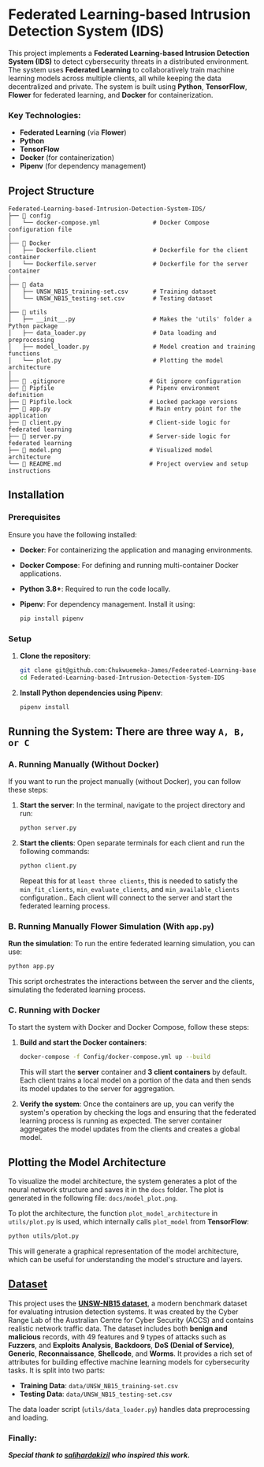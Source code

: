 # Federated Learning-based Intrusion Detection System (IDS)

This project implements a **Federated Learning-based Intrusion Detection System (IDS)** to detect cybersecurity threats in a distributed environment. The system uses **Federated Learning** to collaboratively train machine learning models across multiple clients, all while keeping the data decentralized and private. The system is built using **Python**, **TensorFlow**, **Flower** for federated learning, and **Docker** for containerization.

### Key Technologies:
- **Federated Learning** (via **Flower**)
- **Python**
- **TensorFlow**
- **Docker** (for containerization)
- **Pipenv** (for dependency management)

## Project Structure

```
Federated-Learning-based-Intrusion-Detection-System-IDS/
├── 📁 config
│   └── docker-compose.yml               # Docker Compose configuration file
│
├── 📁 Docker
│   ├── Dockerfile.client                # Dockerfile for the client container
│   └── Dockerfile.server                # Dockerfile for the server container
│
├── 📁 data
│   ├── UNSW_NB15_training-set.csv       # Training dataset
│   └── UNSW_NB15_testing-set.csv        # Testing dataset
│
├── 📁 utils
│   ├── __init__.py                      # Makes the 'utils' folder a Python package
│   ├── data_loader.py                   # Data loading and preprocessing
│   ├── model_loader.py                  # Model creation and training functions
│   └── plot.py                          # Plotting the model architecture
│
├── 📄 .gitignore                        # Git ignore configuration
├── 📄 Pipfile                           # Pipenv environment definition
├── 📄 Pipfile.lock                      # Locked package versions
├── 📄 app.py                            # Main entry point for the application
├── 📄 client.py                         # Client-side logic for federated learning
├── 📄 server.py                         # Server-side logic for federated learning
├── 📄 model.png                         # Visualized model architecture
└── 📄 README.md                         # Project overview and setup instructions
```
## Installation

### Prerequisites

Ensure you have the following installed:
- **Docker**: For containerizing the application and managing environments.
- **Docker Compose**: For defining and running multi-container Docker applications.
- **Python 3.8+**: Required to run the code locally.
- **Pipenv**: For dependency management. Install it using:

   ```bash
   pip install pipenv
   ```

### Setup

1. **Clone the repository**:
   ```bash
   git clone git@github.com:Chukwuemeka-James/Fedeerated-Learning-based-Intrusion-Detection-System-IDS.git
   cd Federated-Learning-based-Intrusion-Detection-System-IDS
   ```

2. **Install Python dependencies using Pipenv**:
     ```bash
     pipenv install
     ```

## **Running the System:** There are three way `A, B, or C`

### A. Running Manually (Without Docker)

If you want to run the project manually (without Docker), you can follow these steps:

1. **Start the server**:
   In the terminal, navigate to the project directory and run:
   ```bash
   python server.py
   ```

2. **Start the clients**:
   Open separate terminals for each client and run the following commands:
   ```bash
   python client.py
   ```
   Repeat this for at `least three clients`, this is needed to satisfy the `min_fit_clients`, `min_evaluate_clients`, and `min_available_clients` configuration.. Each client will connect to the server and start the federated learning process.


### B. Running Manually **Flower Simulation** (With `app.py`)

   **Run the simulation**:
   To run the entire federated learning simulation, you can use:
   ```bash
   python app.py
   ```
   This script orchestrates the interactions between the server and the clients, simulating the federated learning process.
 
### C. Running with Docker

   To start the system with Docker and Docker Compose, follow these steps:

1. **Build and start the Docker containers**:
   ```bash
   docker-compose -f Config/docker-compose.yml up --build
   ```
   This will start the **server** container and **3 client containers** by default. Each client trains a local model on a portion of the data and then sends its model updates to the server for aggregation.

2. **Verify the system**:
   Once the containers are up, you can verify the system's operation by checking the logs and ensuring that the federated learning process is running as expected. The server container aggregates the model updates from the clients and creates a global model.


## Plotting the Model Architecture

To visualize the model architecture, the system generates a plot of the neural network structure and saves it in the `docs` folder. The plot is generated in the following file: `docs/model_plot.png`.

To plot the architecture, the function `plot_model_architecture` in `utils/plot.py` is used, which internally calls `plot_model` from **TensorFlow**:

   ```bash
   python utils/plot.py
   ```

This will generate a graphical representation of the model architecture, which can be useful for understanding the model's structure and layers.

## [Dataset](https://research.unsw.edu.au/projects/unsw-nb15-dataset)

This project uses the **[UNSW-NB15 dataset](https://research.unsw.edu.au/projects/unsw-nb15-dataset)**, a modern benchmark dataset for evaluating intrusion detection systems. It was created by the Cyber Range Lab of the Australian Centre for Cyber Security (ACCS) and contains realistic network traffic data. The dataset includes both **benign and malicious** records, with 49 features and 9 types of attacks such as **Fuzzers**, and **Exploits**  **Analysis**, **Backdoors**, **DoS (Denial of Service)**, **Generic**, **Reconnaissance**, **Shellcode**, and **Worms**. It provides a rich set of attributes for building effective machine learning models for cybersecurity tasks. It is split into two parts:

- **Training Data**: `data/UNSW_NB15_training-set.csv`
- **Testing Data**: `data/UNSW_NB15_testing-set.csv`

The data loader script (`utils/data_loader.py`) handles data preprocessing and loading.


### Finally: 

***Special thank to [salihardakizil](https://github.com/oqadiSAK) who inspired this work.***